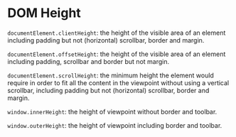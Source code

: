 # DOM Height

`documentElement.clientHeight`: the height of the visible area of an element including padding but not (horizontal) scrollbar, border and margin.

`documentElement.offsetHeight`: the height of the visible area of an element including padding, scrollbar and border but not margin.

`documentElement.scrollHeight`: the minimum height the element would require in order to fit all the content in the viewpoint without using a vertical scrollbar, including padding but not (horizontal) scrollbar, border and margin.

`window.innerHeight`: the height of viewpoint without border and toolbar.

`window.outerHeight`: the height of viewpoint including border and toolbar.
